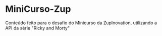 # MiniCurso-Zup
Conteúdo feito para o desafio do Minicurso da ZupInovation, utilizando a API da série "Ricky and Morty"
